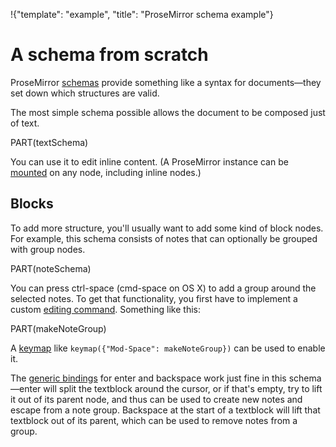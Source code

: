 !{"template": "example", "title": "ProseMirror schema example"}

<style>
  #text-editor { background-color: rgba(0, 0, 0, 0.05); padding: 0 }
  .ProseMirror { min-height: none !important }
  note, notegroup { display: block; border: 1px solid silver; border-radius: 3px; padding: 3px 6px; margin: 5px 0; }
  notegroup { border-color: #66f }
</style>

# A schema from scratch

ProseMirror [schemas](/docs/guide/#schema) provide something like a
syntax for documents—they set down which structures are valid.

The most simple schema possible allows the document to be composed
just of text.

PART(textSchema)

You can use it to edit inline content. <span id="text-editor"></span>
(A ProseMirror instance can be
[mounted](##view.EditorView.constructor) on any node, including inline
nodes.)

## Blocks

To add more structure, you'll usually want to add some kind of block
nodes. For example, this schema consists of notes that can
optionally be grouped with group nodes.

PART(noteSchema)

<div id=note-editor></div>

You can press ctrl-space (cmd-space on OS X) to add a group around the
selected notes. To get that functionality, you first have to implement
a custom [editing command](/docs/guide/#commands). Something like
this:

PART(makeNoteGroup)

A [keymap](##keymap) like `keymap({"Mod-Space": makeNoteGroup})` can
be used to enable it.

The [generic bindings](##commands.baseKeymap) for enter and backspace
work just fine in this schema—enter will split the textblock around
the cursor, or if that's empty, try to lift it out of its parent node,
and thus can be used to create new notes and escape from a note group.
Backspace at the start of a textblock will lift that textblock out of
its parent, which can be used to remove notes from a group.

<div style="display: none">
  <div id="text-content">Such as this sentence.</div>
  <div id="note-content">
    <note>Do laundry</note>
    <note>Water the tomatoes</note>
    <notegroup>
      <note>Buy flour</note>
      <note>Get toilet paper</note>
    </notegroup>
  </div>
</div>
